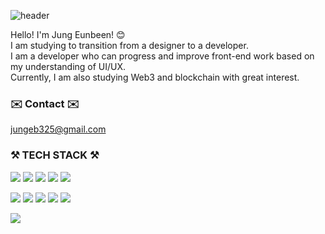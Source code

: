 ![header](https://capsule-render.vercel.app/api?type=rect&color=auto&height=200&section=header&text=%20%20Hi%20there%20👋%20%20&textBg=true&fontSize=45)

Hello! I'm Jung Eunbeen! 😊<br>
I am studying to transition from a designer to a developer.<br>
I am a developer who can progress and improve front-end work based on my understanding of UI/UX.<br>
Currently, I am also studying Web3 and blockchain with great interest.

### ✉️ Contact ✉️

jungeb325@gmail.com


### ⚒️ TECH STACK ⚒️

<img src="https://img.shields.io/badge/React-61DAFB?style=flat-square&logo=React&logoColor=black"/> <img src="https://img.shields.io/badge/JavaScript-F7DF1E?style=flat-square&logo=javascript&logoColor=black"/> <img src="https://img.shields.io/badge/jQuery-0769AD?style=flat-square&logo=jQuery&logoColor=white"/> <img src="https://img.shields.io/badge/HTML5-E34F26?style=flat-square&logo=html5&logoColor=white"/> <img src="https://img.shields.io/badge/CSS3-1572B6?style=flat-square&logo=css3&logoColor=white"/>

<img src="https://img.shields.io/badge/java-007396?style=flat-square&logo=java&logoColor=white"/> <img src="https://img.shields.io/badge/Spring-6DB33F?style=flat-square&logo=Spring&logoColor=white"/> <img src="https://img.shields.io/badge/Spring Boot-6DB33F?style=flat-square&logo=Spring Boot&logoColor=white"/> <img src="https://img.shields.io/badge/MySQL-4479A1?style=flat-square&logo=MySQL&logoColor=white"/> <img src="https://img.shields.io/badge/Python-3776AB?style=flat-square&logo=Python&logoColor=white"/>

<img src="https://img.shields.io/badge/Solidity-e6e6e6?style=flat-square&logo=solidity&logoColor=black"/> 

<!-- ## 💡 STATS 💡

[![eunbeen's GitHub stats](https://github-readme-stats-sand-ten-92.vercel.app/api?username=silverkong&show_icons=true&theme=dracula)](https://github.com/anuraghazra/github-readme-stats)[![Solved.ac Profile](http://mazassumnida.wtf/api/v2/generate_badge?boj=bina25)](https://solved.ac/bina25)
[![Most Used Langs](https://github-readme-stats.vercel.app/api/top-langs/?username=silverkong&layout=compact&theme=dracula)](https://github.com/anuraghazra/github-readme-stats) -->
